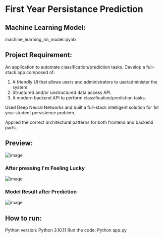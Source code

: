 # First Year Persistance Prediction

## Machine Learning Model:
machine_learning_nn_model.ipynb

## Project Requirement:
An application to automate classification/prediction tasks. Develop a full-stack app composed of:
1.	A friendly UI that allows users and administrators to use/administer the system.
2.	Structured and/or unstructured data access API.
3.	A modern backend API to perform classification/prediction tasks.

Used Deep Neural Networks and built a full-stack intelligent solution for 1st year student persistence problem. 

Applied the correct architectural patterns for both frontend and backend parts.

## Preview:
![image](https://github.com/DerDangla/First-Year-Persistance-Predictive-Model/assets/8519156/573d35c4-d71e-4da4-b9aa-a2039b473f4a)

### After pressing I'm Feeling Lucky
![image](https://github.com/DerDangla/First-Year-Persistance-Predictive-Model/assets/8519156/d45b4714-c6c4-456d-86c3-7421e0e09863)

### Model Result after Prediction
![image](https://github.com/DerDangla/First-Year-Persistance-Predictive-Model/assets/8519156/81f0d645-a53a-49eb-835e-985e53f0f9f7)

## How to run:

Python version: Python 3.10.11
Run the code: Python app.py
